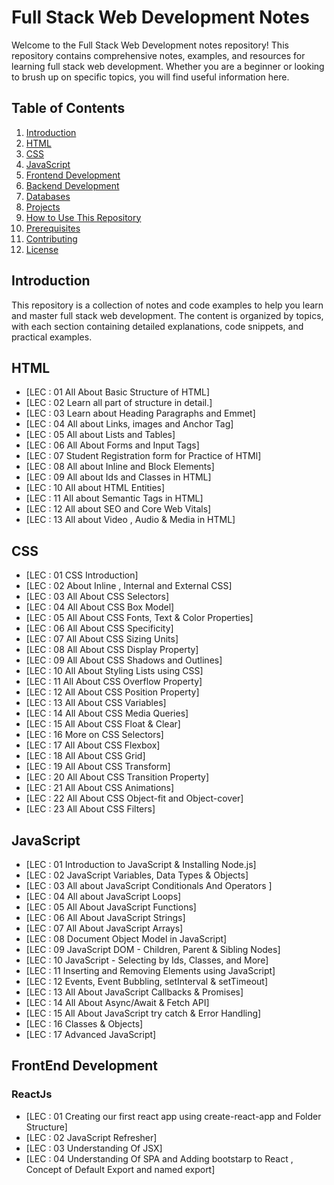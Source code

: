 # Full Stack Web Development Notes
Welcome to the Full Stack Web Development notes repository! 
This repository contains comprehensive notes, examples, and resources for learning full stack web development. Whether you are a beginner or looking to brush up on specific topics, you will find useful information here.
## Table of Contents
1. [Introduction](#introduction)
2. [HTML](#html)
3. [CSS](#css)
4. [JavaScript](#javascript)
5. [Frontend Development](#frontend-development)
6. [Backend Development](#backend-development)
7. [Databases](#databases)
8. [Projects](#projects)
9. [How to Use This Repository](#how-to-use-this-repository)
10. [Prerequisites](#prerequisites)
11. [Contributing](#contributing)
12. [License](#license)

## Introduction

This repository is a collection of notes and code examples to help you learn and master full stack web development. The content is organized by topics, with each section containing detailed explanations, code snippets, and practical examples.

## HTML
- [LEC : 01 All About Basic Structure of HTML]
- [LEC : 02 Learn all part of structure in detail.]
- [LEC : 03 Learn about Heading Paragraphs and Emmet]
- [LEC : 04 All about Links, images and Anchor Tag]
- [LEC : 05 All about Lists and Tables]
- [LEC : 06 All About Forms and Input Tags]
- [LEC : 07 Student Registration form for Practice of HTMl]
- [LEC : 08 All about Inline and Block Elements]
- [LEC : 09 All about Ids and Classes in HTML]
- [LEC : 10 All about HTML Entities]
- [LEC : 11 All about Semantic Tags in HTML]
- [LEC : 12 All about SEO and Core Web Vitals]
- [LEC : 13 All about Video , Audio & Media in HTML]

## CSS
- [LEC : 01 CSS Introduction]
- [LEC : 02 About Inline , Internal and External CSS]
- [LEC : 03 All About CSS Selectors]
- [LEC : 04 All About CSS Box Model]
- [LEC : 05 All About CSS Fonts, Text & Color Properties]
- [LEC : 06 All About CSS Specificity]
- [LEC : 07 All About CSS Sizing Units]
- [LEC : 08 All About CSS Display Property]
- [LEC : 09 All About CSS Shadows and Outlines]
- [LEC : 10 All About Styling Lists using CSS]
- [LEC : 11 All About CSS Overflow Property]
- [LEC : 12 All About CSS Position Property]
- [LEC : 13 All About CSS Variables]
- [LEC : 14 All About CSS Media Queries]
- [LEC : 15 All About CSS Float & Clear]
- [LEC : 16 More on CSS Selectors]
- [LEC : 17 All About CSS Flexbox]
- [LEC : 18 All About CSS Grid]
- [LEC : 19 All About CSS Transform]
- [LEC : 20 All About CSS Transition Property]
- [LEC : 21 All About CSS Animations]
- [LEC : 22 All About CSS Object-fit and Object-cover]
- [LEC : 23 All About CSS Filters]

## JavaScript
- [LEC : 01 Introduction to JavaScript & Installing Node.js]
- [LEC : 02 JavaScript Variables, Data Types & Objects]
- [LEC : 03 All about JavaScript Conditionals And Operators ]
- [LEC : 04 All about JavaScript Loops]
- [LEC : 05 All About JavaScript Functions]
- [LEC : 06 All About JavaScript Strings]
- [LEC : 07 All About JavaScript Arrays]
- [LEC : 08 Document Object Model in JavaScript]
- [LEC : 09 JavaScript DOM - Children, Parent & Sibling Nodes]
- [LEC : 10 JavaScript - Selecting by Ids, Classes, and More]
- [LEC : 11 Inserting and Removing Elements using JavaScript]
- [LEC : 12 Events, Event Bubbling, setInterval & setTimeout]
- [LEC : 13 All About JavaScript Callbacks & Promises]
- [LEC : 14 All About Async/Await & Fetch API]
- [LEC : 15 All About JavaScript try catch & Error Handling]
- [LEC : 16 Classes & Objects]
- [LEC : 17 Advanced JavaScript]

## FrontEnd Development
### ReactJs
- [LEC : 01 Creating our first react app using create-react-app and Folder Structure]
- [LEC : 02 JavaScript Refresher]
- [LEC : 03 Understanding Of JSX]
- [LEC : 04 Understanding Of SPA and Adding bootstarp to React , Concept of Default Export and named export]
